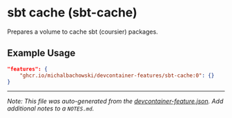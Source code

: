 
# sbt cache (sbt-cache)

Prepares a volume to cache sbt (coursier) packages.

## Example Usage

```json
"features": {
    "ghcr.io/michalbachowski/devcontainer-features/sbt-cache:0": {}
}
```





---

_Note: This file was auto-generated from the [devcontainer-feature.json](https://github.com/michalbachowski/devcontainer-features/blob/main/src/sbt-cache/devcontainer-feature.json).  Add additional notes to a `NOTES.md`._
